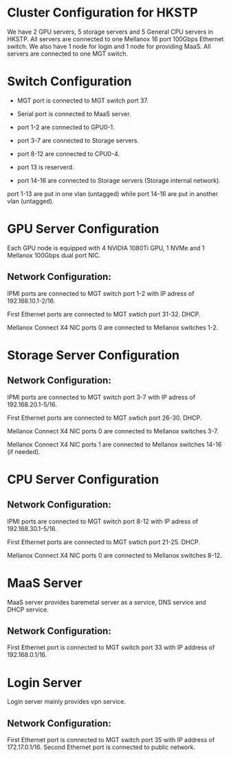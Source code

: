 # Cluster Configuration for HKSTP

We have 2 GPU servers, 5 storage servers and 5 General CPU servers in HKSTP. All servers are connected to one Mellanox 16 port 100Gbps Ethernet switch. We also have 1 node for login and 1 node for providing MaaS. All servers are connected to one MGT switch.

# Switch Configuration

* MGT port is connected to MGT switch port 37.

* Serial port is connected to MaaS server.

* port 1-2 are connected to GPU0-1.

* port 3-7 are connected to Storage servers.

* port 8-12 are connected to CPU0-4. 

* port 13 is reserverd.

* port 14-16 are connected to Storage servers (Storage internal network).

port 1-13 are put in one vlan (untagged) while port 14-16 are put in another vlan (untagged).

# GPU Server Configuration

Each GPU node is equipped with 4 NVIDIA 1080Ti GPU, 1 NVMe and 1 Mellanox 100Gbps dual port NIC. 

## Network Configuration:

IPMI ports are connected to MGT switch port 1-2 with IP adress of 192.168.10.1-2/16.

First Ethernet ports are connected to MGT swtich port 31-32. DHCP.

Mellanox Connect X4 NIC ports 0 are connected to Mellanox switches 1-2.

# Storage Server Configuration

## Network Configuration:

IPMI ports are connected to MGT switch port 3-7 with IP adress of 192.168.20.1-5/16.

First Ethernet ports are connected to MGT swtich port 26-30. DHCP.

Mellanox Connect X4 NIC ports 0 are connected to Mellanox switches 3-7.

Mellanox Connect X4 NIC ports 1 are connected to Mellanox switches 14-16 (if needed).

# CPU Server Configuration

## Network Configuration:

IPMI ports are connected to MGT switch port 8-12 with IP adress of 192.168.30.1-5/16.

First Ethernet ports are connected to MGT swtich port 21-25. DHCP.

Mellanox Connect X4 NIC ports 0 are connected to Mellanox switches 8-12.

# MaaS Server

MaaS server provides baremetal server as a service, DNS service and DHCP service.

## Network Configuration:

First Ethernet port is connected to MGT switch port 33 with IP address of 192.168.0.1/16.

# Login Server

Login server mainly provides vpn service.

## Network Configuration:

First Ethernet port is connected to MGT switch port 35 with IP address of 172.17.0.1/16.
Second Ethernet port is connected to public network.

